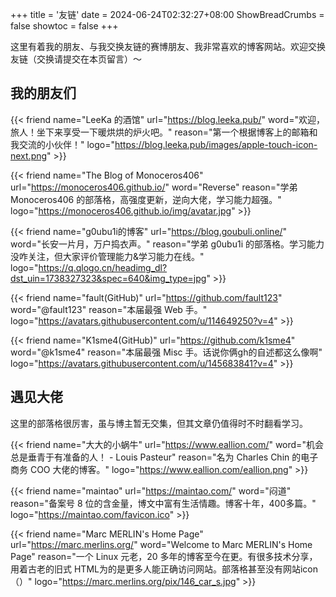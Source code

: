 +++
title = '友链'
date = 2024-06-24T02:32:27+08:00
ShowBreadCrumbs = false
showtoc = false
+++



这里有着我的朋友、与我交换友链的赛博朋友、我非常喜欢的博客网站。欢迎交换友链（交换请提交在本页留言）～

<!-- 友链卡片的短代码请查看 **[这里](/docs/short-code/#友链卡片)**。 -->


## 我的朋友们

{{< friend name="LeeKa 的酒馆" url="https://blog.leeka.pub/" word="欢迎，旅人！坐下来享受一下暖烘烘的炉火吧。" reason="第一个根据博客上的邮箱和我交流的小伙伴！" logo="https://blog.leeka.pub/images/apple-touch-icon-next.png" >}}

{{< friend name="The Blog of Monoceros406" url="https://monoceros406.github.io/" word="Reverse" reason="学弟 Monoceros406 的部落格，高强度更新，逆向大佬，学习能力超强。" logo="https://monoceros406.github.io/img/avatar.jpg" >}}

{{< friend name="g0ubu1i的博客" url="https://blog.goubuli.online/" word="长安一片月，万户捣衣声。" reason="学弟 g0ubu1i 的部落格。学习能力没咋关注，但大家评价管理能力&学习能力在线。" logo="https://q.qlogo.cn/headimg_dl?dst_uin=1738327323&spec=640&img_type=jpg" >}}

{{< friend name="fault(GitHub)" url="https://github.com/fault123" word="@fault123" reason="本届最强 Web 手。" logo="https://avatars.githubusercontent.com/u/114649250?v=4" >}}

{{< friend name="K1sme4(GitHub)" url="https://github.com/k1sme4" word="@k1sme4" reason="本届最强 Misc 手。话说你俩gh的自述都这么像啊" logo="https://avatars.githubusercontent.com/u/145683841?v=4" >}}

## 遇见大佬

这里的部落格很厉害，虽与博主暂无交集，但其文章仍值得时不时翻看学习。

{{< friend name="大大的小蜗牛" url="https://www.eallion.com/" word="机会总是垂青于有准备的人！ - Louis Pasteur" reason="名为 Charles Chin 的电子商务 COO 大佬的博客。" logo="https://www.eallion.com/eallion.png" >}}

{{< friend name="maintao" url="https://maintao.com/" word="闷道" reason="备案号 8 位的含金量，博文中富有生活情趣。博客十年，400多篇。" logo="https://maintao.com/favicon.ico" >}}

{{< friend name="Marc MERLIN's Home Page" url="https://marc.merlins.org/" word="Welcome to Marc MERLIN's Home Page" reason="一个 Linux 元老，20 多年的博客至今在更。有很多技术分享，用着古老的旧式 HTML为的是更多人能正确访问网站。部落格甚至没有网站icon（）" logo="https://marc.merlins.org/pix/146_car_s.jpg" >}}